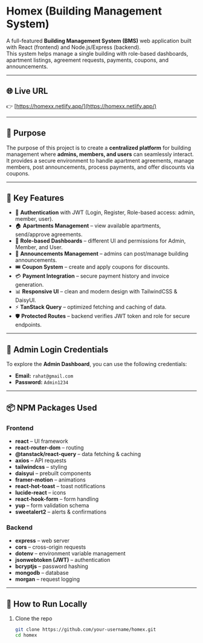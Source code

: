 # Homex (Building Management System)

A full-featured **Building Management System (BMS)** web application built with React (frontend) and Node.js/Express (backend).  
This system helps manage a single building with role-based dashboards, apartment listings, agreement requests, payments, coupons, and announcements.

---

## 🌐 Live URL
👉 [https://homexx.netlify.app/](https://homexx.netlify.app/)

---

## 🎯 Purpose
The purpose of this project is to create a **centralized platform** for building management where **admins, members, and users** can seamlessly interact.  
It provides a secure environment to handle apartment agreements, manage members, post announcements, process payments, and offer discounts via coupons.

---

## 🚀 Key Features
- 🔐 **Authentication** with JWT (Login, Register, Role-based access: admin, member, user).  
- 🏠 **Apartments Management** – view available apartments, send/approve agreements.  
- 👥 **Role-based Dashboards** – different UI and permissions for Admin, Member, and User.  
- 📢 **Announcements Management** – admins can post/manage building announcements.  
- 🎟️ **Coupon System** – create and apply coupons for discounts.  
- 💳 **Payment Integration** – secure payment history and invoice generation.  
- 📊 **Responsive UI** – clean and modern design with TailwindCSS & DaisyUI.  
- ⚡ **TanStack Query** – optimized fetching and caching of data.  
- 🛡️ **Protected Routes** – backend verifies JWT token and role for secure endpoints.  

---

## 🔑 Admin Login Credentials
To explore the **Admin Dashboard**, you can use the following credentials:

- **Email:** `rahat@gmail.com`  
- **Password:** `Admin1234`  

---

## 📦 NPM Packages Used

### Frontend
- **react** – UI framework  
- **react-router-dom** – routing  
- **@tanstack/react-query** – data fetching & caching  
- **axios** – API requests  
- **tailwindcss** – styling  
- **daisyui** – prebuilt components  
- **framer-motion** – animations  
- **react-hot-toast** – toast notifications  
- **lucide-react** – icons  
- **react-hook-form** – form handling  
- **yup** – form validation schema  
- **sweetalert2** – alerts & confirmations  

### Backend
- **express** – web server  
- **cors** – cross-origin requests  
- **dotenv** – environment variable management  
- **jsonwebtoken (JWT)** – authentication  
- **bcryptjs** – password hashing  
- **mongodb** – database  
- **morgan** – request logging  

---

## 📖 How to Run Locally
1. Clone the repo  
   ```bash
   git clone https://github.com/your-username/homex.git
   cd homex
